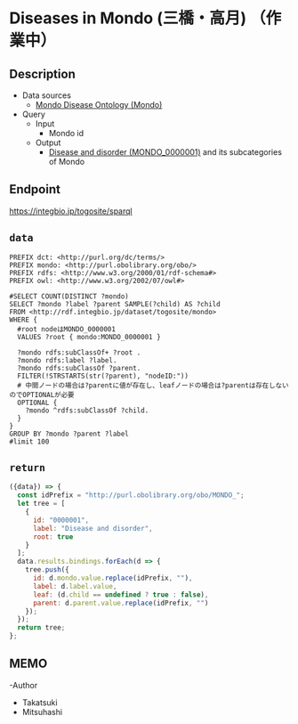 # Diseases in Mondo (三橋・高月) （作業中）

## Description

- Data sources
    -  [Mondo Disease Ontology (Mondo) ](https://mondo.monarchinitiative.org/) 
- Query
    - Input
        - Mondo id
    - Output
        -  [Disease and disorder (MONDO_0000001)](https://monarchinitiative.org/disease/MONDO:0000001) and its subcategories of Mondo

## Endpoint

https://integbio.jp/togosite/sparql

## `data`
```sparql
PREFIX dct: <http://purl.org/dc/terms/>
PREFIX mondo: <http://purl.obolibrary.org/obo/>
PREFIX rdfs: <http://www.w3.org/2000/01/rdf-schema#>
PREFIX owl: <http://www.w3.org/2002/07/owl#>

#SELECT COUNT(DISTINCT ?mondo) 
SELECT ?mondo ?label ?parent SAMPLE(?child) AS ?child
FROM <http://rdf.integbio.jp/dataset/togosite/mondo>
WHERE {
  #root nodeはMONDO_0000001
  VALUES ?root { mondo:MONDO_0000001 }
  
  ?mondo rdfs:subClassOf+ ?root .
  ?mondo rdfs:label ?label.
  ?mondo rdfs:subClassOf ?parent.
  FILTER(!STRSTARTS(str(?parent), "nodeID:"))
  # 中間ノードの場合は?parentに値が存在し、leafノードの場合は?parentは存在しないのでOPTIONALが必要
  OPTIONAL {
    ?mondo ^rdfs:subClassOf ?child.
  }
}
GROUP BY ?mondo ?parent ?label 
#limit 100
```
## `return`

```javascript
({data}) => {
  const idPrefix = "http://purl.obolibrary.org/obo/MONDO_";
  let tree = [
    {
      id: "0000001",
      label: "Disease and disorder",
      root: true
    }
  ];
  data.results.bindings.forEach(d => {
    tree.push({
      id: d.mondo.value.replace(idPrefix, ""),
      label: d.label.value,
      leaf: (d.child == undefined ? true : false),
      parent: d.parent.value.replace(idPrefix, "")
    });
  });
  return tree;
};
```

## MEMO
-Author
 - Takatsuki
 - Mitsuhashi
